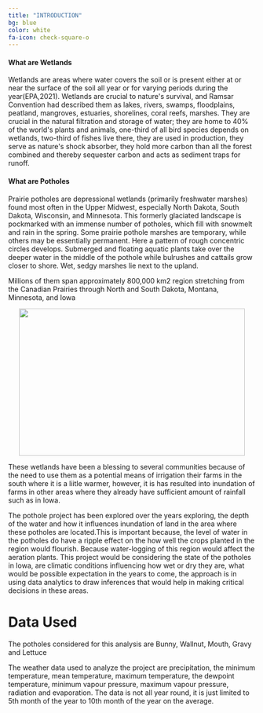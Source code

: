 ```yaml
---
title: "INTRODUCTION"
bg: blue
color: white
fa-icon: check-square-o
---
```

#### What are Wetlands

Wetlands are areas where water covers the soil or is present either at or near the surface of the soil  all  year  or  for  varying  periods  during  the  year(EPA,2021).  Wetlands  are  crucial  to  nature's survival,  and  Ramsar  Convention  had  described  them  as  lakes,  rivers,  swamps,  floodplains, peatland, mangroves, estuaries, shorelines, coral reefs, marshes. They are crucial in the natural filtration  and  storage  of  water;  they  are  home  to  40%  of  the  world's  plants  and  animals,  one-third  of  all  bird  species  depends  on  wetlands,  two-third  of  fishes  live  there,  they  are  used  in production, they serve as nature's shock absorber, they hold more carbon than all the forest combined and thereby sequester carbon and acts as sediment traps for runoff.


#### What are Potholes

Prairie potholes are depressional wetlands (primarily freshwater marshes) found most often in the Upper Midwest, especially North Dakota, South Dakota, Wisconsin, and Minnesota. This formerly glaciated landscape is pockmarked with an immense number of potholes, which fill with snowmelt and rain in the spring. Some prairie pothole marshes are temporary, while others may be essentially permanent. Here a pattern of rough concentric circles develops. Submerged and floating aquatic plants take over the deeper water in the middle of the pothole while bulrushes and cattails grow closer to shore. Wet, sedgy marshes lie next to the upland.

Millions of them span approximately 800,000 km2 region stretching from the Canadian Prairies through North and South Dakota, Montana, Minnesota, and Iowa

<center>
 <img width="460" height="300"  src ="https://user-images.githubusercontent.com/77670180/141731453-ac505635-a7f8-4ba8-a28d-5948acb1f75e.png">
</center>

These wetlands have been a blessing to several communities because of the need to use them as a potential means of irrigation their farms in the south where it is a liitle warmer, however, it is has resulted into inundation of farms in other areas where they already have sufficient amount of rainfall such as in Iowa.

The pothole project has been explored over the years exploring, the depth of the water and how it influences inundation of land in the area where these potholes are located.This is important because, the level of water in the potholes do have a ripple effect on the how well the crops planted in the region would flourish. Because  water-logging of this region would affect the aeration plants. This project would be considering the state of the potholes in Iowa, are climatic conditions influencing how wet or dry they are, what would be possible expectation in the years to come, the approach is in using data analytics to draw inferences that would help in making critical decisions in these areas. 

# Data Used

The potholes considered for this analysis are Bunny, Wallnut, Mouth, Gravy and Lettuce

The weather data used to analyze the project are precipitation, the minimum temperature, mean temperature, maximum temperature, the dewpoint temperature, minimum vapour pressure, maximum vapour pressure, radiation and evaporation. The data is not all year round, it is just limited to 5th month of the year to 10th month of the year on the average.




